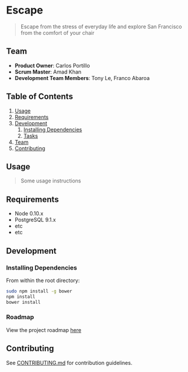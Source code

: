 # Escape

> Escape from the stress of everyday life and explore San Francisco from the comfort of your chair

## Team

  - __Product Owner__: Carlos Portillo
  - __Scrum Master__: Amad Khan
  - __Development Team Members__: Tony Le, Franco Abaroa

## Table of Contents

1. [Usage](#Usage)
1. [Requirements](#requirements)
1. [Development](#development)
    1. [Installing Dependencies](#installing-dependencies)
    1. [Tasks](#tasks)
1. [Team](#team)
1. [Contributing](#contributing)

## Usage

> Some usage instructions

## Requirements

- Node 0.10.x
- PostgreSQL 9.1.x
- etc
- etc

## Development

### Installing Dependencies

From within the root directory:

```sh
sudo npm install -g bower
npm install
bower install
```

### Roadmap

View the project roadmap [here](https://github.com/lowtalkers/escape-reality/issues)


## Contributing

See [CONTRIBUTING.md](CONTRIBUTING.md) for contribution guidelines.
